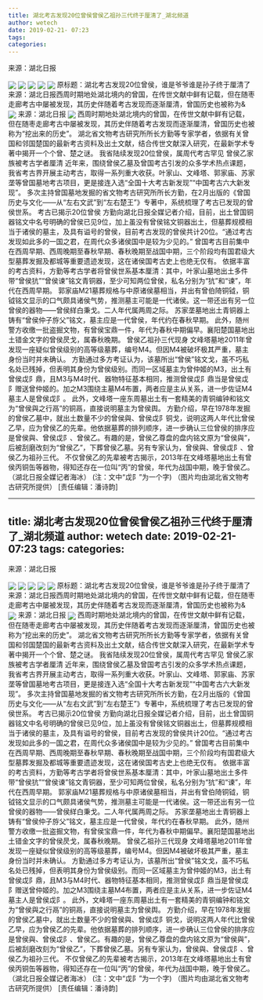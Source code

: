 ```yaml
---
title: 湖北考古发现20位曾侯曾侯乙祖孙三代终于厘清了_湖北频道
author: wetech
date: 2019-02-21- 07:23
tags: 
categories: 
---
```

来源：湖北日报
<!-- more -->
                
<img align="center" border="0" src="http://p2.ifengimg.com/a/2019_08/b36bb12c0673289_size58_w640_h630.jpg" />
                
<img align="center" border="0" src="http://p0.ifengimg.com/a/2019_08/52944205cc99b80_size31_w640_h426.jpg" />
            
<img align="center" border="0" src="http://p3.ifengimg.com/a/2019_08/25ad27dee1187e9_size22_w640_h480.jpg" />
<img align="center" border="0" src="http://p1.ifengimg.com/a/2019_08/5067d5ff1270995_size69_w640_h563.jpg" />
<img align="center" border="0" src="http://p2.ifengimg.com/a/2019_08/724047667c9627e_size28_w640_h789.jpg" />
原标题：湖北考古发现20位曾侯，谁是爷爷谁是孙子终于厘清了来源：湖北日报西周时期地处湖北境内的曾国，在传世文献中鲜有记载，但在随枣走廊考古中屡被发现，其历史伴随着考古发现而逐渐厘清，曾国历史也被称为&
<img align="center" border="0" src="http://p0.ifengimg.com/a/2019_08/c698c3b7fdc8647_size31_w640_h426.jpg" />
来源：湖北日报
<img align="center" border="0" src="http://p2.ifengimg.com/a/2016/0810/204c433878d5cf9size1_w16_h16.png" />
西周时期地处湖北境内的曾国，在传世文献中鲜有记载，但在随枣走廊考古中屡被发现，其历史伴随着考古发现而逐渐厘清，曾国历史也被称为“挖出来的历史”。
湖北省文物考古研究所所长方勤等专家学者，依据有关曾国和邻国楚国的最新考古资料及出土文献，结合传世文献深入研究，在最新学术专著中揭开一个个曾、楚之谜。
我省陆续发现20位曾侯，属周代考古罕见
曾侯乙家族被考古学者厘清
近年来，围绕曾侯乙墓及曾国考古引发的众多学术热点课题，我省考古界开展主动考古，取得一系列重大收获。叶家山、文峰塔、郭家庙、苏家垄等曾国墓地考古项目，更是接连入选“全国十大考古新发现”“中国考古六大新发现”。
多次主持曾国墓地发掘的省文物考古研究所所长方勤，在2月出版的《曾国历史与文化——从“左右文武”到“左右楚王”》专著中，系统梳理了考古已发现的曾侯世系。
考古已揭示20位曾侯
方勤向湖北日报全媒记者介绍，目前，出土曾国铜器铭文中名号明确的曾侯已见9位，加上虽没有曾侯铭文铜器出土，但墓葬规模相当于诸侯的墓主，及具有谥号的曾侯，目前考古发现的曾侯共计20位。“通过考古发现如此多的一国之君，在周代众多诸侯国中是较为少见的。”
曾国考古目前集中在西周早期、西周晚期至春秋早期、春秋晚期至战国中期，三个阶段均有国君级大型墓葬发掘及都城等重要遗迹发现，这在诸侯国考古史上也绝无仅有。
依据丰富的考古资料，方勤等考古学者将曾侯世系基本厘清：其中，叶家山墓地出土多件带“曾侯犺”“曾侯谏”铭文青铜器，至少可知两位曾侯，私名分别为“犺”和“谏”，年代在西周早期。
郭家庙M21墓葬规格与中原诸侯墓相当，并出有曾伯陭铜钺，铜钺铭文显示的口气颇具诸侯气势，推测墓主可能是一代诸侯。这一带还出有另一位曾侯的器物——曾侯絴白秉戈。二人年代属两周之际。
苏家垄墓地出土青铜器上铸有“曾侯仲子斿父”铭文，墓主应是一代曾侯，年代约在春秋早期。
此外，随州警方收缴一批盗掘文物，有曾侯宝鼎一件，年代为春秋中期偏早。襄阳楚国墓地出土错金文字的曾侯昃戈，属春秋晚期。
曾侯乙祖孙三代现身
文峰塔墓地2011年曾发现一座疑似曾侯级别的高等级墓葬，编号M4。但因M4被破坏极其严重，墓主身份当时并未确认。
方勤通过多方考证认为，该墓所出“曾侯”铭文戈，虽不巧私名处已残掉，但表明其身份为曾侯级别。而同一区域墓主为曾仲姬的M3，出土有曾侯戉阝鼎，且M3与M4时代、器物特征基本相同，推测曾侯戉阝鼎当是曾侯戉阝赠送曾仲姬的。加之M3围绕主墓M4布置，两者应是主从关系，进一步佐证M4墓主人是曾侯戉阝。
此外，文峰塔一座东周墓出土有一套精美的青铜编钟和铭文为“曾侯與之行鬲”的铜鬲，直接说明墓主为曾侯舆。
方勤介绍，早在1978年发掘的曾侯乙墓中，就出土数量不少的曾侯與、曾侯戉阝铜戈，说明这两人年代比曾侯乙早，应为曾侯乙的先辈。他依据墓葬的排列顺序，进一步确认三位曾侯的排序应是曾侯與、曾侯戉阝、曾侯乙。有趣的是，曾侯乙尊盘的盘内铭文原为“曾侯與”，后被刮磨改刻为“曾侯乙”，下葬曾侯乙墓。另有专家认为，曾侯與、曾侯戉阝、曾侯乙为祖孙三代。
不仅曾侯乙的先辈被考古揭示，2013年在文峰塔墓地出土有曾侯丙铜缶等器物，得知还存在一位叫“丙”的曾侯，年代为战国中期，晚于曾侯乙。（湖北日报全媒记者海冰）
(注：文中“戉阝”为一个字)
（图片均由湖北省文物考古研究所提供）
[责任编辑：潘诗韵]
            
---
title: 湖北考古发现20位曾侯曾侯乙祖孙三代终于厘清了_湖北频道
author: wetech
date: 2019-02-21- 07:23
tags: 
categories: 
---
来源：湖北日报
<!-- more -->
                
<img align="center" border="0" src="http://p2.ifengimg.com/a/2019_08/b36bb12c0673289_size58_w640_h630.jpg" />
                
<img align="center" border="0" src="http://p0.ifengimg.com/a/2019_08/52944205cc99b80_size31_w640_h426.jpg" />
            
<img align="center" border="0" src="http://p3.ifengimg.com/a/2019_08/25ad27dee1187e9_size22_w640_h480.jpg" />
<img align="center" border="0" src="http://p1.ifengimg.com/a/2019_08/5067d5ff1270995_size69_w640_h563.jpg" />
<img align="center" border="0" src="http://p2.ifengimg.com/a/2019_08/724047667c9627e_size28_w640_h789.jpg" />
原标题：湖北考古发现20位曾侯，谁是爷爷谁是孙子终于厘清了来源：湖北日报西周时期地处湖北境内的曾国，在传世文献中鲜有记载，但在随枣走廊考古中屡被发现，其历史伴随着考古发现而逐渐厘清，曾国历史也被称为&
<img align="center" border="0" src="http://p0.ifengimg.com/a/2019_08/c698c3b7fdc8647_size31_w640_h426.jpg" />
来源：湖北日报
<img align="center" border="0" src="http://p2.ifengimg.com/a/2016/0810/204c433878d5cf9size1_w16_h16.png" />
西周时期地处湖北境内的曾国，在传世文献中鲜有记载，但在随枣走廊考古中屡被发现，其历史伴随着考古发现而逐渐厘清，曾国历史也被称为“挖出来的历史”。
湖北省文物考古研究所所长方勤等专家学者，依据有关曾国和邻国楚国的最新考古资料及出土文献，结合传世文献深入研究，在最新学术专著中揭开一个个曾、楚之谜。
我省陆续发现20位曾侯，属周代考古罕见
曾侯乙家族被考古学者厘清
近年来，围绕曾侯乙墓及曾国考古引发的众多学术热点课题，我省考古界开展主动考古，取得一系列重大收获。叶家山、文峰塔、郭家庙、苏家垄等曾国墓地考古项目，更是接连入选“全国十大考古新发现”“中国考古六大新发现”。
多次主持曾国墓地发掘的省文物考古研究所所长方勤，在2月出版的《曾国历史与文化——从“左右文武”到“左右楚王”》专著中，系统梳理了考古已发现的曾侯世系。
考古已揭示20位曾侯
方勤向湖北日报全媒记者介绍，目前，出土曾国铜器铭文中名号明确的曾侯已见9位，加上虽没有曾侯铭文铜器出土，但墓葬规模相当于诸侯的墓主，及具有谥号的曾侯，目前考古发现的曾侯共计20位。“通过考古发现如此多的一国之君，在周代众多诸侯国中是较为少见的。”
曾国考古目前集中在西周早期、西周晚期至春秋早期、春秋晚期至战国中期，三个阶段均有国君级大型墓葬发掘及都城等重要遗迹发现，这在诸侯国考古史上也绝无仅有。
依据丰富的考古资料，方勤等考古学者将曾侯世系基本厘清：其中，叶家山墓地出土多件带“曾侯犺”“曾侯谏”铭文青铜器，至少可知两位曾侯，私名分别为“犺”和“谏”，年代在西周早期。
郭家庙M21墓葬规格与中原诸侯墓相当，并出有曾伯陭铜钺，铜钺铭文显示的口气颇具诸侯气势，推测墓主可能是一代诸侯。这一带还出有另一位曾侯的器物——曾侯絴白秉戈。二人年代属两周之际。
苏家垄墓地出土青铜器上铸有“曾侯仲子斿父”铭文，墓主应是一代曾侯，年代约在春秋早期。
此外，随州警方收缴一批盗掘文物，有曾侯宝鼎一件，年代为春秋中期偏早。襄阳楚国墓地出土错金文字的曾侯昃戈，属春秋晚期。
曾侯乙祖孙三代现身
文峰塔墓地2011年曾发现一座疑似曾侯级别的高等级墓葬，编号M4。但因M4被破坏极其严重，墓主身份当时并未确认。
方勤通过多方考证认为，该墓所出“曾侯”铭文戈，虽不巧私名处已残掉，但表明其身份为曾侯级别。而同一区域墓主为曾仲姬的M3，出土有曾侯戉阝鼎，且M3与M4时代、器物特征基本相同，推测曾侯戉阝鼎当是曾侯戉阝赠送曾仲姬的。加之M3围绕主墓M4布置，两者应是主从关系，进一步佐证M4墓主人是曾侯戉阝。
此外，文峰塔一座东周墓出土有一套精美的青铜编钟和铭文为“曾侯與之行鬲”的铜鬲，直接说明墓主为曾侯舆。
方勤介绍，早在1978年发掘的曾侯乙墓中，就出土数量不少的曾侯與、曾侯戉阝铜戈，说明这两人年代比曾侯乙早，应为曾侯乙的先辈。他依据墓葬的排列顺序，进一步确认三位曾侯的排序应是曾侯與、曾侯戉阝、曾侯乙。有趣的是，曾侯乙尊盘的盘内铭文原为“曾侯與”，后被刮磨改刻为“曾侯乙”，下葬曾侯乙墓。另有专家认为，曾侯與、曾侯戉阝、曾侯乙为祖孙三代。
不仅曾侯乙的先辈被考古揭示，2013年在文峰塔墓地出土有曾侯丙铜缶等器物，得知还存在一位叫“丙”的曾侯，年代为战国中期，晚于曾侯乙。（湖北日报全媒记者海冰）
(注：文中“戉阝”为一个字)
（图片均由湖北省文物考古研究所提供）
[责任编辑：潘诗韵]
            
